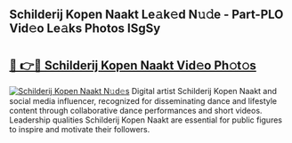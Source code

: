 ## Schilderij Kopen Naakt Le𝚊k𝚎d N𝚞𝚍e - Part-PLO Vid𝚎o Le𝚊ks Photos ISgSy

# <h2><a href="http://fb7cdvi.evod.top/?m=Schilderij+Kopen+Naakt">🔗 👉🔴 Schilderij Kopen Naakt Vid𝚎o Ph𝚘t𝚘s</a></h2>

[![Schilderij Kopen Naakt N𝚞d𝚎s](https://i.imgur.com/8V9OHl7.gif)](http://fb7cdvi.evod.top/?m=Schilderij+Kopen+Naakt)
Digital artist Schilderij Kopen Naakt and social media influencer, recognized for disseminating dance and lifestyle content through collaborative dance performances and short videos. Leadership qualities Schilderij Kopen Naakt are essential for public figures to inspire and motivate their followers. 
